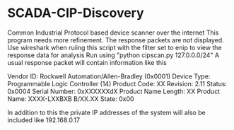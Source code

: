 # SCADA-CIP-Discovery
Common Industrial Protocol based device scanner over the internet
This program needs more refinement. The response packets are not displayed.
Use wireshark when ruiing this script with the filter set to enip to view the response data for analysis
Run using "python cipscan.py 127.0.0.0/24"
A usual response packet will contain information like this

Vendor ID: Rockwell Automation/Allen-Bradley (0x0001)
Device Type: Programmable Logic Controller (14)
Product Code: XX
Revision: 2.11
Status: 0x0004
Serial Number: 0xXXXXXXdX
Product Name Length: XX
Product Name: XXXX-LXXBXB B/XX.XX
State: 0x00

In addition to this the private IP addresses of the system will also be included like 192.168.0.17
